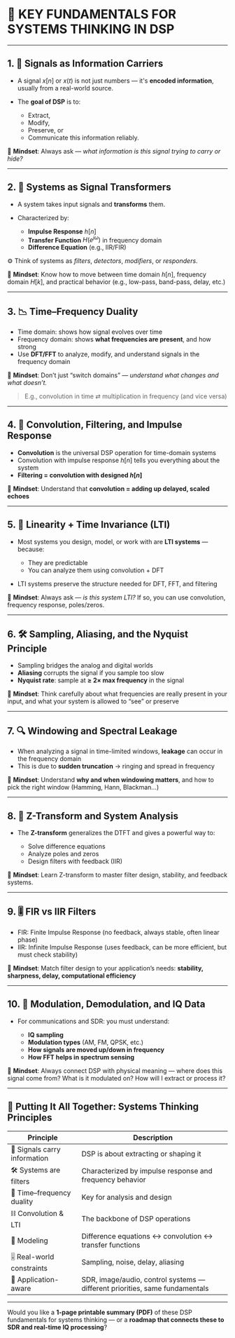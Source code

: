 # 🧠 KEY FUNDAMENTALS FOR SYSTEMS THINKING IN DSP

---

## 1. 🎯 **Signals as Information Carriers**

* A signal $x[n]$ or $x(t)$ is not just numbers — it's **encoded information**, usually from a real-world source.
* The **goal of DSP** is to:

  * Extract,
  * Modify,
  * Preserve, or
  * Communicate this information reliably.

🧭 **Mindset**: Always ask — *what information is this signal trying to carry or hide?*

---

## 2. 🧰 **Systems as Signal Transformers**

* A system takes input signals and **transforms** them.
* Characterized by:

  * **Impulse Response** $h[n]$
  * **Transfer Function** $H(e^{j\omega})$ in frequency domain
  * **Difference Equation** (e.g., IIR/FIR)

⚙️ Think of systems as *filters*, *detectors*, *modifiers*, or *responders*.

🧭 **Mindset**: Know how to move between time domain $h[n]$, frequency domain $H[k]$, and practical behavior (e.g., low-pass, band-pass, delay, etc.)

---

## 3. 📉 **Time–Frequency Duality**

* Time domain: shows how signal evolves over time
* Frequency domain: shows **what frequencies are present**, and how strong
* Use **DFT/FFT** to analyze, modify, and understand signals in the frequency domain

🧭 **Mindset**: Don’t just “switch domains” — *understand what changes and what doesn’t.*

> E.g., convolution in time ⇄ multiplication in frequency (and vice versa)

---

## 4. 🔄 **Convolution, Filtering, and Impulse Response**

* **Convolution** is the universal DSP operation for time-domain systems
* Convolution with impulse response $h[n]$ tells you everything about the system
* **Filtering = convolution with designed $h[n]$**

🧭 **Mindset**: Understand that **convolution = adding up delayed, scaled echoes**

---

## 5. 🧱 **Linearity + Time Invariance (LTI)**

* Most systems you design, model, or work with are **LTI systems** — because:

  * They are predictable
  * You can analyze them using convolution + DFT

* LTI systems preserve the structure needed for DFT, FFT, and filtering

🧭 **Mindset**: Always ask — *is this system LTI?* If so, you can use convolution, frequency response, poles/zeros.

---

## 6. 🛠️ **Sampling, Aliasing, and the Nyquist Principle**

* Sampling bridges the analog and digital worlds
* **Aliasing** corrupts the signal if you sample too slow
* **Nyquist rate**: sample at **≥ 2× max frequency** in the signal

🧭 **Mindset**: Think carefully about what frequencies are really present in your input, and what your system is allowed to “see” or preserve

---

## 7. 🔍 **Windowing and Spectral Leakage**

* When analyzing a signal in time-limited windows, **leakage** can occur in the frequency domain
* This is due to **sudden truncation** → ringing and spread in frequency

🧭 **Mindset**: Understand **why and when windowing matters**, and how to pick the right window (Hamming, Hann, Blackman…)

---

## 8. 🧮 **Z-Transform and System Analysis**

* The **Z-transform** generalizes the DTFT and gives a powerful way to:

  * Solve difference equations
  * Analyze poles and zeros
  * Design filters with feedback (IIR)

🧭 **Mindset**: Learn Z-transform to master filter design, stability, and feedback systems.

---

## 9. 🎚️ **FIR vs IIR Filters**

* FIR: Finite Impulse Response (no feedback, always stable, often linear phase)
* IIR: Infinite Impulse Response (uses feedback, can be more efficient, but must check stability)

🧭 **Mindset**: Match filter design to your application’s needs: **stability, sharpness, delay, computational efficiency**

---

## 10. 📡 **Modulation, Demodulation, and IQ Data**

* For communications and SDR: you must understand:

  * **IQ sampling**
  * **Modulation types** (AM, FM, QPSK, etc.)
  * **How signals are moved up/down in frequency**
  * **How FFT helps in spectrum sensing**

🧭 **Mindset**: Always connect DSP with physical meaning — where does this signal come from? What is it modulated on? How will I extract or process it?

---

## 🧱 Putting It All Together: Systems Thinking Principles

| Principle                    | Description                                                                 |
| ---------------------------- | --------------------------------------------------------------------------- |
| 🎯 Signals carry information | DSP is about extracting or shaping it                                       |
| 🛠️ Systems are filters      | Characterized by impulse response and frequency behavior                    |
| 🔁 Time–frequency duality    | Key for analysis and design                                                 |
| ⛓️ Convolution & LTI         | The backbone of DSP operations                                              |
| 🧭 Modeling                  | Difference equations ↔ convolution ↔ transfer functions                     |
| 🎚️ Real-world constraints   | Sampling, noise, delay, aliasing                                            |
| 📡 Application-aware         | SDR, image/audio, control systems — different priorities, same fundamentals |

---

Would you like a **1-page printable summary (PDF)** of these DSP fundamentals for systems thinking — or a **roadmap that connects these to SDR and real-time IQ processing**?
